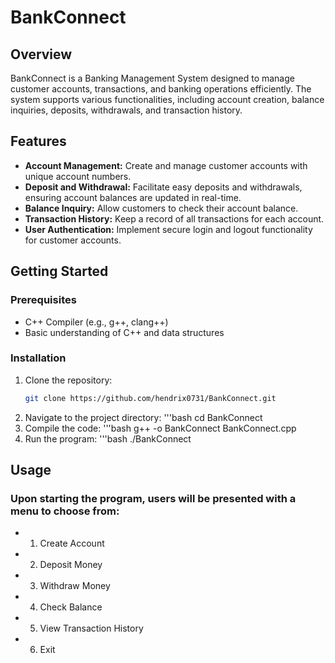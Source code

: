 # BankConnect

## Overview
BankConnect is a Banking Management System designed to manage customer accounts, transactions, and banking operations efficiently. The system supports various functionalities, including account creation, balance inquiries, deposits, withdrawals, and transaction history.

## Features
- **Account Management:** Create and manage customer accounts with unique account numbers.
- **Deposit and Withdrawal:** Facilitate easy deposits and withdrawals, ensuring account balances are updated in real-time.
- **Balance Inquiry:** Allow customers to check their account balance.
- **Transaction History:** Keep a record of all transactions for each account.
- **User Authentication:** Implement secure login and logout functionality for customer accounts.

## Getting Started

### Prerequisites
- C++ Compiler (e.g., g++, clang++)
- Basic understanding of C++ and data structures

### Installation
1. Clone the repository:
   ```bash
   git clone https://github.com/hendrix0731/BankConnect.git
2. Navigate to the project directory:
   '''bash
   cd BankConnect
3. Compile the code:
   '''bash
   g++ -o BankConnect BankConnect.cpp
4. Run the program:
   '''bash
   ./BankConnect

## Usage
### Upon starting the program, users will be presented with a menu to choose from:
- 1. Create Account
- 2. Deposit Money
- 3. Withdraw Money
- 4. Check Balance
- 5. View Transaction History
- 6. Exit
